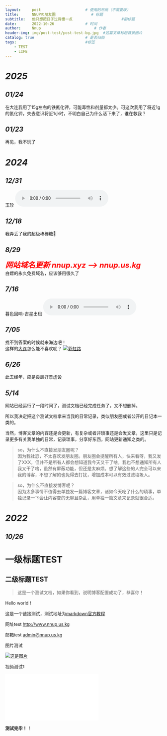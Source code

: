 ```yaml
---
layout:     post   				    # 使用的布局（不需要改）
title:      NNUPの朋友圈 				# 标题 
subtitle:   他只想把日子过得慢一点                      #副标题
date:       2022-10-26				# 时间
author:     Nnup 						# 作者
header-img: img/post-test/post-test-bg.jpg 	#这篇文章标题背景图片
catalog: true 						# 是否归档
tags:								#标签
    - TEST
    - LIFE
---
```

# *2025*

## *01/24*
在大连我用了15g左右的铁氰化钾，可能毒性和剂量都太少。可这次我用了将近1g的氰化钾，失去意识将近1小时，不明白自己为什么活下来了，谁在救我？    

## *01/23*

再见，我不玩了

# *2024*   

## *12/31*
玉珍
<audio id="audioPlayer" controls>
  <source src="/mic/玉珍.mp3" type="audio/mpeg">
</audio>

## *12/18*
我弄丢了我的超级棒棒糖🍭

## *8/29*
***<font color=red size=5>网站域名更新 nnup.xyz  -->  nnup.us.kg</font>***     
白嫖的永久免费域名，应该够用很久了

<!-- ## *8/07*
<iframe src="/books/法理学.pdf" width="100%" height="600px"></iframe>

## *7/23*
奈何自己羽翼未丰的时候，累到没办法思考 -->

## *7/16*
暮色回响-吉星出租
<audio id="audioPlayer" controls>
  <source src="/mic/暮色回响-吉星出租.mp3" type="audio/mpeg">
</audio>

<script>//音乐播放控制js
  document.getElementById('audioPlayer').volume = 0.2;
</script>


## *7/05*
找不到答案的时候就来海边吧！  
这样的[大连](https://b23.tv/c3hIrub "Bard雨落山川的个人空间-哔哩哔哩")怎么能不喜欢呢？
[![彩虹路](https://ep.bdcb.cn/xml/20240509/A16B509C_3.jpg "彩虹路")](https://bilibili.com/video/BV13S421d7JU)

## *6/26*
此去经年，应是良辰好景虚设

<!-- ## *6/11*
今天完成了所有毕业论文的任务，让大家见识见识我的“答辩”

![答辩](/img/post-test/20246111.jpg "答辩") -->

## *5/14*
网站已经运行了一段时间了，测试文档已经完成任务了，又不想删掉。   

所以我决定把这个测试文档拿来当我的日常记录，类似朋友圈或者公开的日记本一类的。   

当然，博客文章的内容还是会更新，有复杂或者非琐事还是会发文章，这里只是记录更多有关我单独的日常，记录琐事，分享好东西，网站更新通知之类的。   

> so，为什么不直接发朋友圈呢？   
> 因为我社恐，不太喜欢发朋友圈。朋友圈会提醒所有人，快来看呀，我又发了XXX，但并不是所有人都会想知道我今天又干了啥，我也不想通知所有人我又干了啥，虽然有屏蔽功能，但还是太麻烦。想了解这些的人完全可以来我的博客，不想了解的也免得去打扰，增加成本可以有效过滤垃圾人。

> so，为什么不直接发博客呢？    
> 因为太多事情不值得去单独发一篇博客文章，诸如今天吃了什么的琐事，单独记录一下会让内容变的无聊且杂乱，用单独一篇文章来记录就很合适。


















# *2022*   

## *10/26*

# 一级标题TEST

## 二级标题TEST

> 这是一个测试文档，如果你看到，说明博客配置成功了，恭喜你！  

Hello world！  

这是一个链接测试，测试地址为[markdown官方教程](https://markdown.com.cn "链接title测试")  

网址test <http://www.nnup.us.kg>  

邮箱test <admin@nnup.us.kg>  

图片测试  

[![这是图片](/img/post-test/post-test-01.jpg "图片title测试")](https://blog.nnup.us.kg/2022/10/26/01test/)  


视频测试1

<div class="iframe-container">
    <iframe src="//player.bilibili.com/player.html?isOutside=true&aid=554688456&bvid=BV1Rv4y1w7hA&cid=737167974&p=1&autoplay=0" scrolling="no" border="0" frameborder="no" framespacing="0" allowfullscreen="true"> </iframe>
</div>  

**测试完毕！！**
